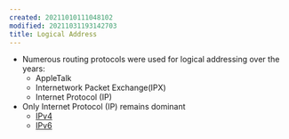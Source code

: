 ```yaml
---
created: 20211010111048102
modified: 20211031193142703
title: Logical Address
---
```


- Numerous routing protocols were used for logical addressing over the years:
  - AppleTalk
  - Internetwork Packet Exchange(IPX)
  - Internet Protocol (IP)
- Only Internet Protocol (IP) remains dominant
  - [IPv4](#IPv4)
  - [IPv6](#IPv6)
